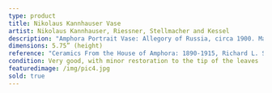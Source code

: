 ```yaml
---
type: product
title: Nikolaus Kannhauser Vase
artist: Nikolaus Kannhauser, Riessner, Stellmacher and Kessel
description: "Amphora Portrait Vase: Allegory of Russia, circa 1900. Marked with red RStK"
dimensions: 5.75” (height)
reference: "Ceramics From the House of Amphora: 1890-1915, Richard L. Scott, 2004, p.90"
condition: Very good, with minor restoration to the tip of the leaves
featuredimage: /img/pic4.jpg
sold: true
---
```

